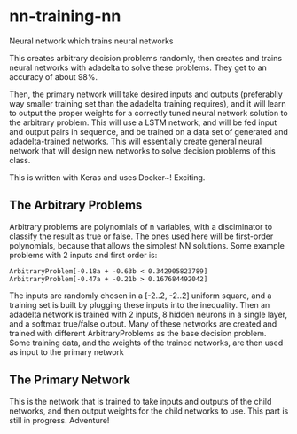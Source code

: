 # nn-training-nn
Neural network which trains neural networks

This creates arbitrary decision problems randomly, then creates and trains neural networks with adadelta to solve these problems. They get to an accuracy of about 98%.

Then, the primary network will take desired inputs and outputs (preferablly way smaller training set than the adadelta training requires), and it will learn to output the proper weights for a correctly tuned neural network solution to the arbitrary problem. This will use a LSTM network, and will be fed input and output pairs in sequence, and be trained on a data set of generated and adadelta-trained networks. This will essentially create general neural network that will design new networks to solve decision problems of this class.

This is written with Keras and uses Docker~! Exciting.

## The Arbitrary Problems
Arbitrary problems are polynomials of n variables, with a disciminator to classify the result as true or false. The ones used here will be first-order polynomials, because that allows the simplest NN solutions.
Some example problems with 2 inputs and first order is:

    ArbitraryProblem[-0.18a + -0.63b < 0.342905823789]
    ArbitraryProblem[-0.47a + -0.21b > 0.167684492042]
    
 The inputs are randomly chosen in a [-2..2, -2..2] uniform square, and a training set is built by plugging these inputs into the inequality. Then an adadelta network is trained with 2 inputs, 8 hidden neurons in a single layer, and a softmax true/false output.
 Many of these networks are created and trained with different ArbitraryProblems as the base decision problem. Some training data, and the weights of the trained networks, are then used as input to the primary network
 
 ## The Primary Network
 This is the network that is trained to take inputs and outputs of the child networks, and then output weights for the child networks to use. This part is still in progress. Adventure!

